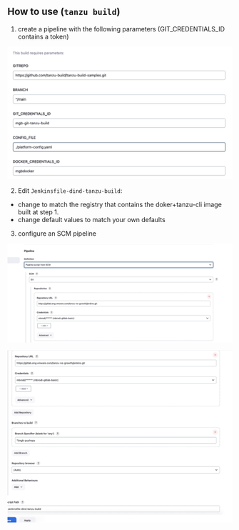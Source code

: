 ## How to use (`tanzu build`)

1. create a pipeline with the following parameters (GIT_CREDENTIALS_ID contains a token)

![Jenkins parameters](png/params.png)

2. Edit `Jenkinsfile-dind-tanzu-build`:
- change <YOUR REGISTRY> to match the registry that contains the doker+tanzu-cli image built at step 1.
- change default values to match your own defaults

3. configure an SCM pipeline

![Jenkins SCM pipleine](png/pipeline.png)

![Jenkins SCM pipleine](png/SCMpipeline.png)
